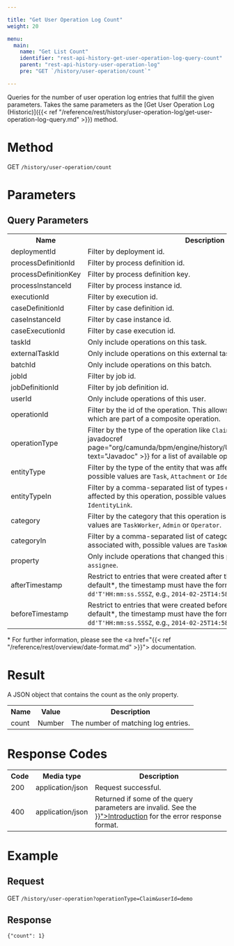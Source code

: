 ```yaml
---

title: "Get User Operation Log Count"
weight: 20

menu:
  main:
    name: "Get List Count"
    identifier: "rest-api-history-get-user-operation-log-query-count"
    parent: "rest-api-history-user-operation-log"
    pre: "GET `/history/user-operation/count`"

---
```



Queries for the number of user operation log entries that fulfill the given parameters.
Takes the same parameters as the [Get User Operation Log (Historic)]({{< ref "/reference/rest/history/user-operation-log/get-user-operation-log-query.md" >}}) method.


# Method

GET `/history/user-operation/count`


# Parameters

## Query Parameters

<table class="table table-striped">
  <tr>
    <th>Name</th>
    <th>Description</th>
  </tr>
  <tr>
    <td>deploymentId</td>
    <td>Filter by deployment id.</td>
  </tr>
  <tr>
    <td>processDefinitionId</td>
    <td>Filter by process definition id.</td>
  </tr>
  <tr>
    <td>processDefinitionKey</td>
    <td>Filter by process definition key.</td>
  </tr>
  <tr>
    <td>processInstanceId</td>
    <td>Filter by process instance id.</td>
  </tr>
  <tr>
    <td>executionId</td>
    <td>Filter by execution id.</td>
  </tr>
  <tr>
    <td>caseDefinitionId</td>
    <td>Filter by case definition id.</td>
  </tr>
  <tr>
    <td>caseInstanceId</td>
    <td>Filter by case instance id.</td>
  </tr>
  <tr>
    <td>caseExecutionId</td>
    <td>Filter by case execution id.</td>
  </tr>
  <tr>
    <td>taskId</td>
    <td>Only include operations on this task.</td>
  </tr>
  <tr>
    <td>externalTaskId</td>
    <td>Only include operations on this external task.</td>
  </tr>
  <tr>
    <td>batchId</td>
    <td>Only include operations on this batch.</td>
  </tr>
  <tr>
    <td>jobId</td>
    <td>Filter by job id.</td>
  </tr>
  <tr>
    <td>jobDefinitionId</td>
    <td>Filter by job definition id.</td>
  </tr>
  <tr>
    <td>userId</td>
    <td>Only include operations of this user.</td>
  </tr>
  <tr>
    <td>operationId</td>
    <td>Filter by the id of the operation. This allows fetching of multiple entries which are part of a composite operation.</td>
  </tr>
  <tr>
    <td>operationType</td>
    <td>Filter by the type of the operation like <code>Claim</code> or <code>Delegate</code>. See the {{< javadocref page="org/camunda/bpm/engine/history/UserOperationLogEntry.html" text="Javadoc" >}} for a list of available operation types.</td>
  </tr>
  <tr>
    <td>entityType</td>
    <td>Filter by the type of the entity that was affected by this operation, possible values are <code>Task</code>, <code>Attachment</code> or <code>IdentityLink</code>.</td>
  </tr>
  <tr>
    <td>entityTypeIn</td>
    <td>Filter by a comma-separated list of types of the entities that were affected by this operation, possible values are <code>Task</code>, <code>Attachment</code> or <code>IdentityLink</code>.</td>
  </tr>
  <tr>
    <td>category</td>
    <td>Filter by the category that this operation is associated with, possible values are <code>TaskWorker</code>, <code>Admin</code> or <code>Operator</code>.</td>
  </tr>
  <tr>
    <td>categoryIn</td>
    <td>Filter by a comma-separated list of categories that this operation is associated with, possible values are <code>TaskWorker</code>, <code>Admin</code> or <code>Operator</code>.</td>
  </tr>
  <tr>
    <td>property</td>
    <td>Only include operations that changed this property, e.g., <code>owner</code> or <code>assignee</code>.</td>
  </tr>
  <tr>
    <td>afterTimestamp</td>
    <td>Restrict to entries that were created after the given timestamp. By default*, the timestamp must have the format <code>yyyy-MM-dd'T'HH:mm:ss.SSSZ</code>, e.g., <code>2014-02-25T14:58:37.000+0200</code>.</td>
  </tr>
  <tr>
    <td>beforeTimestamp</td>
    <td>Restrict to entries that were created before the given timestamp. By default*, the timestamp must have the format <code>yyyy-MM-dd'T'HH:mm:ss.SSSZ</code>, e.g., <code>2014-02-25T14:58:37.000+0200</code>.</td>
  </tr>
</table>

\* For further information, please see the <a href="{{< ref "/reference/rest/overview/date-format.md" >}}"> documentation</a>.

# Result

A JSON object that contains the count as the only property.

<table class="table table-striped">
  <tr>
    <th>Name</th>
    <th>Value</th>
    <th>Description</th>
  </tr>
  <tr>
    <td>count</td>
    <td>Number</td>
    <td>The number of matching log entries.</td>
  </tr>
</table>


# Response Codes

<table class="table table-striped">
  <tr>
    <th>Code</th>
    <th>Media type</th>
    <th>Description</th>
  </tr>
  <tr>
    <td>200</td>
    <td>application/json</td>
    <td>Request successful.</td>
  </tr>
  <tr>
    <td>400</td>
    <td>application/json</td>
    <td>Returned if some of the query parameters are invalid. See the <a href="{{< ref "/reference/rest/overview/_index.md#error-handling" >}}">Introduction</a> for the error response format.</td>
  </tr>
</table>


# Example

## Request

GET `/history/user-operation?operationType=Claim&userId=demo`

## Response

    {"count": 1}

